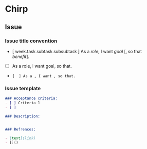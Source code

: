 # Chirp
## Issue
### Issue title convention
- [ week.task.subtask.subsubtask ] As a *role*, I want *goal* [, so that *benefit*].
- [  ] As a role, I want goal, so that.
- ```[  ] As a , I want , so that.```
### Issue template
```markdown
### Acceptance criteria:
- [ ] Criteria 1
- [ ] 

### Description:


### Refrences:

- [text](link)
- []()

```
